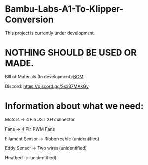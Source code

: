 # Bambu-Labs-A1-To-Klipper-Conversion

This project is currently under development.
# NOTHING SHOULD BE USED OR MADE.

Bill of Materials (In development):[BOM](https://docs.google.com/spreadsheets/d/1AV4G6ZVxCB9UINE7sgqaOE8Zk1H3DC7Mk_idkd3VZ8s/edit?usp=sharing)

Discord:
https://discord.gg/Ssx37MAkGv



# Information about what we need:

Motors -> 4 Pin JST XH connector

Fans -> 4 Pin PWM Fans

Filament Sensor -> Ribbon cable (unidentified)

Eddy Sensor -> Two wires (unidentified)

Heatbed -> (unidentified)

